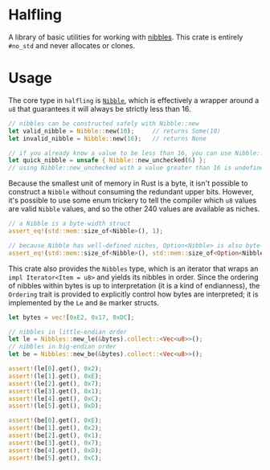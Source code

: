 # Halfling
A library of basic utilities for working with [nibbles](https://en.wikipedia.org/wiki/Nibble). This crate is entirely `#no_std` and never allocates or clones.

# Usage
The core type in `halfling` is [`Nibble`](https://docs.rs/halfling/latest/halfling/struct.Nibble.html), which is effectively a wrapper around a `u8` that guarantees it will always be strictly less than 16.

```rust
// nibbles can be constructed safely with Nibble::new
let valid_nibble = Nibble::new(10);     // returns Some(10)
let invalid_nibble = Nibble::new(16);   // returns None

// if you already know a value to be less than 16, you can use Nibble::new_unchecked
let quick_nibble = unsafe { Nibble::new_unchecked(6) };
// using Nibble::new_unchecked with a value greater than 16 is undefined behaviour
```

Because the smallest unit of memory in Rust is a byte, it isn't possible to construct a `Nibble` without consuming the redundant upper bits. However, it's possible to use some enum trickery to tell the compiler which `u8` values are valid `Nibble` values, and so the other 240 values are available as niches.

```rust
// a Nibble is a byte-width struct
assert_eq!(std::mem::size_of<Nibble>(), 1);

// because Nibble has well-defined niches, Option<Nibble> is also byte-width
assert_eq!(std::mem::size_of<Nibble>(), std::mem::size_of<Option<Nibble>>());
```

This crate also provides the `Nibbles` type, which is an iterator that wraps an `impl Iterator<Item = u8>` and yields its nibbles in order. Since the ordering of nibbles within bytes is up to interpretation (it is a kind of endianness), the `Ordering` trait is provided to explicitly control how bytes are interpreted; it is implemented by the `Le` and `Be` marker structs.

```rust
let bytes = vec![0xE2, 0x17, 0xDC];

// nibbles in little-endian order
let le = Nibbles::new_le(&bytes).collect::<Vec<u8>>();
// nibbles in big-endian order
let be = Nibbles::new_be(&bytes).collect::<Vec<u8>>();

assert!(le[0].get(), 0x2);
assert!(le[1].get(), 0xE);
assert!(le[2].get(), 0x7);
assert!(le[3].get(), 0x1);
assert!(le[4].get(), 0xC);
assert!(le[5].get(), 0xD);

assert!(be[0].get(), 0xE);
assert!(be[1].get(), 0x2);
assert!(be[2].get(), 0x1);
assert!(be[3].get(), 0x7);
assert!(be[4].get(), 0xD);
assert!(be[5].get(), 0xC);
```
